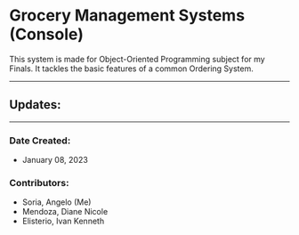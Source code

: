 # Grocery Management Systems (Console)

This system is made for Object-Oriented Programming subject for my Finals. It tackles the basic features of a common Ordering System.

---

## Updates:

---
### Date Created:
- January 08, 2023

### Contributors:
- Soria, Angelo (Me)
- Mendoza, Diane Nicole
- Elisterio, Ivan Kenneth
